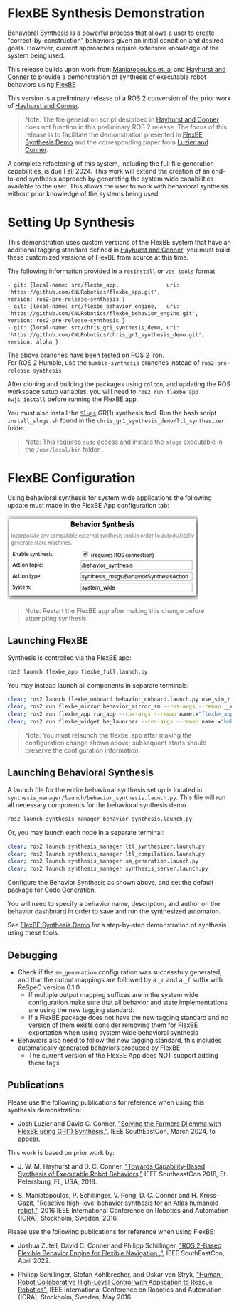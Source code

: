 # FlexBE Synthesis Demonstration

Behavioral Synthesis is a powerful process that allows a user to create "correct-by-construction"
behaviors given an initial condition and desired goals.
However, current approaches require extensive knowledge of the system being used.

This release builds upon work from [Maniatopoulos et. al](http://dx.doi.org/10.1109/ICRA.2016.7487613)
and [Hayhurst and Conner](http://dx.doi.org/10.1109/SECON.2018.8479047) to provide a demonstration of synthesis
of executable robot behaviors using [FlexBE](https://github.com/FlexBE)

This version is a preliminary release of a ROS 2 conversion of the prior work of
[Hayhurst and Conner](http://dx.doi.org/10.1109/SECON.2018.8479047).

> Note: The file generation script described in [Hayhurst and Conner](http://dx.doi.org/10.1109/SECON.2018.8479047)
> does not function in this preliminary ROS 2 release.
> The focus of this release is to facilitate the demonstration presented in
> [FlexBE Synthesis Demo](https://github.com/CNURobotics/flexbe_synthesis_demo)
> and the corresponding paper from [Luzier and Conner](https://ieeexplore.ieee.org/search/searchresult.jsp?newsearch=true&queryText=conner%20and%20luzier%20and%20FlexBE).

A complete refactoring of this system, including the full file generation capabilities, is due Fall 2024.
This work will extend the creation of an end-to-end synthesis approach by generating
the system wide capabilities available to the user.
This allows the user to work with behavioral synthesis without prior knowledge of the systems being used.

# Setting Up Synthesis

This demonstration uses custom versions of the FlexBE system that have an additional
tagging standard defined in [Hayhurst and Conner](http://dx.doi.org/10.1109/SECON.2018.8479047);
you must build these customized versions of FlexBE from source at this time.

The following information provided in a `rosinstall` or `vcs tools` format:
```
- git: {local-name: src/flexbe_app,               uri: 'https://github.com/CNURobotics/flexbe_app.git',                version: ros2-pre-release-synthesis }
- git: {local-name: src/flexbe_behavior_engine,   uri: 'https://github.com/CNURobotics/flexbe_behavior_engine.git',    version: ros2-pre-release-synthesis }
- git: {local-name: src/chris_gr1_synthesis_demo, uri: 'https://github.com/CNURobotics/chris_gr1_synthesis_demo.git',  version: alpha }
```

The above branches have been tested on ROS 2 Iron.  
For ROS 2 Humble, use the `humble-synthesis` branches instead of `ros2-pre-release-synthesis`

After cloning and building the packages using `colcon`, and updating the ROS workspace setup variables,
you will need to `ros2 run flexbe_app nwjs_install` before running the FlexBE app.

You must also install the [`Slugs`](https://github.com/VerifiableRobotics/slugs) GR(1) synthesis tool.
Run the bash script `install_slugs.sh` found in the `chris_gr1_synthesis_demo/ltl_synthesizer` folder.
> Note: This requires `sudo` access and installs the `slugs` executable in the `/usr/local/bin` folder .

# FlexBE Configuration

Using behavioral synthesis for system wide applications the following update must made in the FlexBE App configuration tab:

![image](flexbe_config.jpg)

> Note: Restart the FlexBE app after making this change before attempting synthesis.


## Launching FlexBE

Synthesis is controlled via the FlexBE app:

```bash
ros2 launch flexbe_app flexbe_full.launch.py
```
You may instead launch all components in separate terminals:

```bash
clear; ros2 launch flexbe_onboard behavior_onboard.launch.py use_sim_time:=False
clear; ros2 run flexbe_mirror behavior_mirror_sm --ros-args --remap __node:="behavior_mirror" -p use_sim_time:=False
clear; ros2 run flexbe_app run_app --ros-args --remap name:="flexbe_app" -p use_sim_time:=False
clear; ros2 run flexbe_widget be_launcher --ros-args --remap name:="behavior_launcher" -p use_sim_time:=False
```

> Note: You must relaunch the flexbe_app after making the configuration change shown above;
> subsequent starts should preserve the configuration information.

## Launching Behavioral Synthesis

A launch file for the entire behavioral synthesis set up is located in `synthesis_manager/launch/behavior_synthesis.launch.py`.
This file will run all necessary components for the behavioral synthesis demo.

```bash
ros2 launch synthesis_manager behavior_synthesis.launch.py
```

Or, you may launch each node in a separate terminal:

```bash
clear; ros2 launch synthesis_manager ltl_synthesizer.launch.py
clear; ros2 launch synthesis_manager ltl_compilation.launch.py
clear; ros2 launch synthesis_manager sm_generation.launch.py
clear; ros2 launch synthesis_manager synthesis_server.launch.py
```


Configure the Behavior Synthesis as shown above, and set the default package for Code Generation.

You will need to specify a behavior name, description, and author on the behavior dashboard in order to save and run the synthesized automaton.

See [FlexBE Synthesis Demo](https://github.com/CNURobotics/flexbe_synthesis_demo) for a step-by-step demonstration of synthesis
using these tools.


## Debugging

- Check if the `sm_generation` configuration was successfuly generated, and that the output mappings are followed by a `_c` and a `_f` suffix with ReSpeC version 0.1.0
    - If multiple output mapping suffixes are in the system wide configuration make sure that all behavior and state implementations are using the new tagging standard.
    - If a FlexBE package does not have the new tagging standard and no version of them exists consider removing them for FlexBE exportation when using system wide behavioral synthesis
- Behaviors also need to follow the new tagging standard, this includes automatically generated behaviors produced by FlexBE
    - The current version of the FlexBE App does NOT support adding these tags


## Publications

Please use the following publications for reference when using this synthesis demonstration:

- Josh Luzier and David C. Conner, ["Solving the Farmers Dilemma with FlexBE using GR(1) Synthesis,"]( https://ieeexplore.ieee.org/search/searchresult.jsp?newsearch=true&queryText=conner%20and%20luzier%20and%20FlexBE ), IEEE SouthEastCon, March 2024, to appear.

This work is based on prior work by:

- J. W. M. Hayhurst and D. C. Conner, ["Towards Capability-Based Synthesis of Executable Robot Behaviors,"](http://dx.doi.org/10.1109/SECON.2018.8479047) IEEE SoutheastCon 2018, St. Petersburg, FL, USA, 2018.

- S. Maniatopoulos, P. Schillinger, V. Pong, D. C. Conner and H. Kress-Gazit, ["Reactive high-level behavior synthesis for an Atlas humanoid robot,"](http://dx.doi.org/10.1109/ICRA.2016.7487613), 2016 IEEE International Conference on Robotics and Automation (ICRA), Stockholm, Sweden, 2016.


Please use the following publications for reference when using FlexBE:

- Joshua Zutell, David C. Conner and Philipp Schillinger, ["ROS 2-Based Flexible Behavior Engine for Flexible Navigation ,"](http://dx.doi.org/10.1109/SoutheastCon48659.2022.9764047), IEEE SouthEastCon, April 2022.

- Philipp Schillinger, Stefan Kohlbrecher, and Oskar von Stryk, ["Human-Robot Collaborative High-Level Control with Application to Rescue Robotics"](http://dx.doi.org/10.1109/ICRA.2016.7487442), IEEE International Conference on Robotics and Automation (ICRA), Stockholm, Sweden, May 2016.
